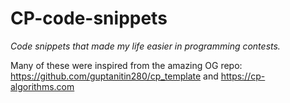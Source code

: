 # CP-code-snippets
<em>Code snippets that made my life easier in programming contests.</em>

Many of these were inspired from the amazing OG repo:
https://github.com/guptanitin280/cp_template
and
https://cp-algorithms.com

